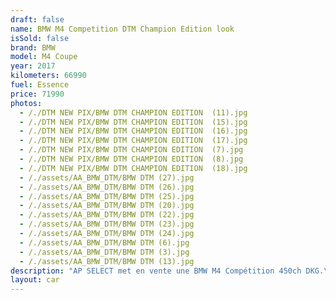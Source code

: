 ```yaml
---
draft: false
name: BMW M4 Competition DTM Champion Edition look
isSold: false
brand: BMW
model: M4 Coupe
year: 2017
kilometers: 66990
fuel: Essence
price: 71990
photos:
  - /./DTM NEW PIX/BMW DTM CHAMPION EDITION  (11).jpg
  - /./DTM NEW PIX/BMW DTM CHAMPION EDITION  (15).jpg
  - /./DTM NEW PIX/BMW DTM CHAMPION EDITION  (16).jpg
  - /./DTM NEW PIX/BMW DTM CHAMPION EDITION  (17).jpg
  - /./DTM NEW PIX/BMW DTM CHAMPION EDITION  (7).jpg
  - /./DTM NEW PIX/BMW DTM CHAMPION EDITION  (8).jpg
  - /./DTM NEW PIX/BMW DTM CHAMPION EDITION  (18).jpg
  - /./assets/AA_BMW_DTM/BMW DTM (27).jpg
  - /./assets/AA_BMW_DTM/BMW DTM (26).jpg
  - /./assets/AA_BMW_DTM/BMW DTM (25).jpg
  - /./assets/AA_BMW_DTM/BMW DTM (20).jpg
  - /./assets/AA_BMW_DTM/BMW DTM (22).jpg
  - /./assets/AA_BMW_DTM/BMW DTM (23).jpg
  - /./assets/AA_BMW_DTM/BMW DTM (24).jpg
  - /./assets/AA_BMW_DTM/BMW DTM (6).jpg
  - /./assets/AA_BMW_DTM/BMW DTM (3).jpg
  - /./assets/AA_BMW_DTM/BMW DTM (13).jpg
description: "AP SELECT met en vente une BMW M4 Compétition 450ch DKG.\nModèle du 07/2017 avec 66990km.\n\nCouleur alpinweiss, intérieur Cuir entendu Merino Schwarz / Surpiqûres Blanc.\n\nCarte grise française sans malus \U0001F1EB\U0001F1F7\n\nLe véhicule est en parfait état avec historique limpide.\n\nRemplacement du freinage avant et 4 pneus neuf montés pour la vente.\n\nÉquipements ///M Performance installés en seconde monte :\n- Échappement MPerf\n- Volant Led carbon Alcantara MPerf\n- Kit deco DTM edition\n- Lame avant carbon MPerf\n- Splitter avant carbon MPerf\n- Aileron carbon MPerf\n- Pack intérieur carbon MPerf\n\nÉquipements et options :\n- Pack compétition\n- Boîte DKG7\n- Jantes 20\" Style 666M\n- Châssis M Adaptatif\n- Radars de stationnement avant/arrière\n- Caméra\n- Alarme antivol\n- Système Hi-fi Harman Kardon\n- Toit Carbone\n- Retroviseurs rabattables electriquement et anti-éblouissement\n- Sièges électriques et chauffants\n- Feux de route anti-éblouissement\n- Pack advanced Full LED\n- Detecteur de pluie et allumage automatique des projecteurs\n- Climatisation 3 zones\n- Regulateur de vitesse\n- Navigation multimedia Professional\n- Affichage Tête Haute HUD couleur\n- Indicateur de limitation de vitesse\n- Vitrage calorifuge\n- Shadow line brillant\n- Kit éclairage\n- Ciel de pavillon Anthracite\n\nDisponible et visible sur RDV pour acheteur sérieux.\n\nPossibilité d’un garantie 3 mois avec 6 ou 12 mois en supplément.\n\nRéalisation des démarches d'immatriculation.\n\nAP SELECT c'est des solutions de courtage et conciergerie sur mesure pour profiter librement de sa passion et de son patrimoine.\n\nPrenez le volant, AP SELECT s'occupe du reste."
layout: car
---
```


